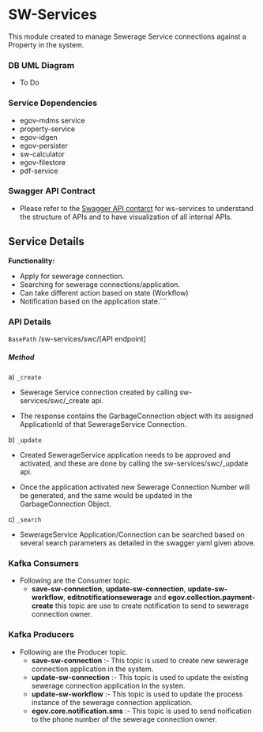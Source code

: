 # SW-Services
This module created to manage Sewerage Service connections against a Property in the system.

### DB UML Diagram
- To Do

### Service Dependencies
- egov-mdms service
- property-service
- egov-idgen
- egov-persister
- sw-calculator
- egov-filestore
- pdf-service

### Swagger API Contract

- Please refer to the [Swagger API contarct](https://github.com/egovernments/municipal-services/blob/master/docs/water-sewerage-services.yaml) for ws-services to understand the structure of APIs and to have visualization of all internal APIs.

## Service Details

**Functionality:**
- Apply for sewerage connection.
- Searching for sewerage connections/application.
- Can take different action based on state (Workflow) 
- Notification based on the application state.```

### API Details

`BasePath` /sw-services/swc/[API endpoint]

##### Method

a) `_create`

   - Sewerage Service connection created by calling sw-services/swc/_create api.
   
   - The response contains the GarbageConnection object with its assigned ApplicationId of that SewerageService Connection.
   
b) `_update`

  -  Created SewerageService application needs to be approved and activated, and these are done by calling the sw-services/swc/_update api.
  
  - Once the application activated new Sewerage Connection Number will be generated, and the same would be updated in the GarbageConnection Object.

c) `_search`

   -  SewerageService Application/Connection  can be searched based on several search parameters as detailed in the swagger yaml given above.

### Kafka Consumers

- Following are the Consumer topic.
    - **save-sw-connection**, **update-sw-connection**, **update-sw-workflow**, **editnotificationsewerage** and **egov.collection.payment-create** this topic are use to create notification to send to sewerage connection owner.
### Kafka Producers
- Following are the Producer topic.
    - **save-sw-connection** :- This topic is used to create new sewerage connection application in the system.
    - **update-sw-connection** :- This topic is used to update the existing sewerage connection application in the systen.
    - **update-sw-workflow** :- This topic is used to update the process instance of the sewerage connection application.
    - **egov.core.notification.sms** :- This topic is used to send noification to the phone number of the sewerage connection owner.